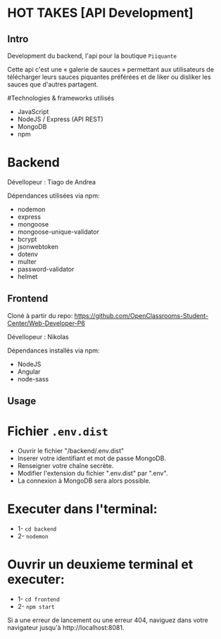 # HOT TAKES [API Development]


## Intro ##


Development du backend, l'api pour la boutique `Piiquante`

Cette api c'est une « galerie de sauces » permettant aux utilisateurs de télécharger leurs sauces piquantes préférées et de liker ou disliker les sauces que d'autres partagent.


#Technologies & frameworks utilisés
- JavaScript
- NodeJS / Express (API REST)
- MongoDB
- npm

# Backend

Dévellopeur : Tiago de Andrea

Dépendances utilisées via npm:
- nodemon
- express
- mongoose
- mongoose-unique-validator
- bcrypt
- jsonwebtoken
- dotenv
- multer
- password-validator
- helmet


## Frontend ##

Cloné à partir du repo: https://github.com/OpenClassrooms-Student-Center/Web-Developer-P6

Dévellopeur : Nikolas 

Dépendances installés via npm:
- NodeJS
- Angular 
- node-sass 



## Usage ##

# Fichier `.env.dist`

- Ouvrir le fichier "/backend/.env.dist"
- Inserer votre identifiant et mot de passe MongoDB.
- Renseigner votre chaîne secrète.
- Modifier l'extension du fichier ".env.dist" par ".env".
- La connexion à MongoDB sera alors possible.

# Executer dans l'terminal: 

- 1- `cd backend`
- 2- `nodemon`

# Ouvrir un deuxieme terminal et executer:
- 1- `cd frontend`
- 2- `npm start`

Si a une erreur de lancement ou une erreur 404, naviguez dans votre navigateur jusqu'à http://localhost:8081.
